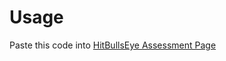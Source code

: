 # Usage

Paste this code into [HitBullsEye Assessment Page](https://onlinetest.hitbullseye.com/online_load/hitbullseye_test.php)